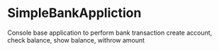 # SimpleBankAppliction
Console base application
to perform bank transaction create account, check balance, show balance, withrow amount

